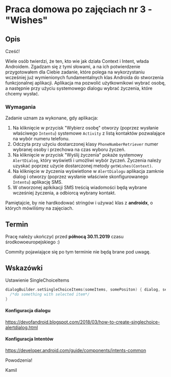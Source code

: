 # Praca domowa po zajęciach nr 3 - "Wishes"

## Opis

Cześć!

Wiele osób twierdzi, że ten, kto wie jak działa Context i Intent, włada Androidem.
Zgadzam się z tymi słowami, a na ich potwierdzenie przygotowałem dla Ciebie zadanie, które polega na wykorzystaniu wcześniej już wymienionych fundamentalnych klas Androida do stworzenia funkcjonalnej aplikacji.
Aplikacja ma pozwolić użytkownikowi wybrać osobę, a następnie przy użyciu systemowego dialogu wybrać życzenia, które chcemy wysłać.

### Wymagania

Zadanie uznam za wykonane, gdy aplikacja:
1. Na kliknięcie w przycisk "Wybierz osobę" otworzy (poprzez wysłanie właściwego `Intentu`) systemowe `Activity` z listą kontaktów pozwalające na wybór numeru telefonu.
2. Odczyta przy użyciu dostarczonej klasy `PhoneNumberRetriever` numer wybranej osoby i przechowa na czas wyboru życzeń.
3. Na kliknięcie w przycisk "Wyślij życzenia" pokaże systemowy `AlertDialog`, który wyświetli i umożliwi wybór życzeń. Życzenia należy uzyskać poprzez użycie dostarczonej metody `getWishes(Context)`.
4. Na kliknięcie w życzenia wyświetlone w `AlertDialogu` aplikacja zamknie dialog i otworzy (poprzez wysłanie właściwie skonfigurowanego `Intentu`) aplikację SMS.
5. W otworzonej aplkikacji SMS treścią wiadomości będą wybrane wcześniej życzenia, a odbiorcą wybrany kontakt.

Pamiętajcie, by nie hardkodować stringów i używać klas z **androidx**, o których mówiliśmy na zajęciach.

## Termin

Pracę należy ukończyć przed **północą 30.11.2019** czasu środkowoeuropejskiego :)

Commity pojawiające się po tym terminie nie będą brane pod uwagę.

## Wskazówki

Ustawienie SingleChoiceItems
```kotlin
dialogBuilder.setSingleChoiceItems(someItems, somePositon) { dialog, selection -> 
  /*do something with selected item*/
}
```
#### Konfiguracja dialogu

https://devofandroid.blogspot.com/2018/03/how-to-create-singlechoice-alertdialog.html

#### Konfiguracja Intentów
https://developer.android.com/guide/components/intents-common

Powodzenia!

Kamil

